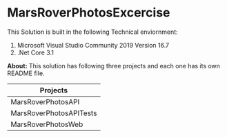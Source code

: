 # MarsRoverPhotosExcercise
This Solution is built in the following Technical enviornment: 
1. Microsoft Visual Studio Community 2019 Version 16.7
2. .Net Core 3.1

**About:** This solution has following three projects and each one has its own README file.


| Projects |
| ------ | 
| MarsRoverPhotosAPI |
| MarsRoverPhotosAPITests|
| MarsRoverPhotosWeb |